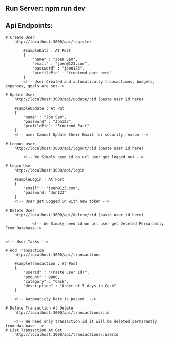 ## Run Server: npm run dev

## Api Endpoints:


    # Create User
        http://localhost:3000/api/register

            #sampleData : AT Post
            {
                "name" : "Joen Sam",
                "email" : "joen@123.com",
                "password" : "joen123",
                "profilePic" : "frontend part here"
            }
            <!-- User Created and automatically transactions, budgets, expenses, goals are set-->

    # Update User
        http://localhost:3000/api/update/:id (paste user id here)

        #sampleUpdate : At Put
        {
            "name" : "Jon Sam",
            "password" : "Jon123",
            "profilePic": "Frontend Part"
        }
        <!-- user Cannot Update their Email for security reason -->

    # Logout user
        http://localhost:3000/api/logout/:id (paste user id here)

            <!-- We Simply need id on url user get logged out -->
    
    # Login User
        http://localhost:3000/api/login

        #sampleLogin : At Post
        {
            "email" : "joen@123.com",
            "password: "Jon123"
        }
        <!-- User get Logged in with new token -->

    # Delete User
        http://localhost:3000/api/delete/:id (paste user id here)

                <!-- We Simply need id on url user get Deleted Permarantly From Database-->


    <!-- User Tasks -->

    # Add Transaction
        http://localhost:3000/api/transactions

        #sampleTransaction : At Post
        {
            "userId" : "(Paste user Id)",
            "amount" : 9000,
            "category" : "Cash",
            "description" : "Order of 5 days in Cash"
        }

        <!-- Automaticly Date is passed  -->

    # Delete Transaction At Delete
        http://localhost:3000/api/transactions/:id

        <!-- We need only transaction id it will be deleted permarantly from database -->
    # List Transaction At Get
        http://localhost:3000/api/transactions/:userId

    
    

    
